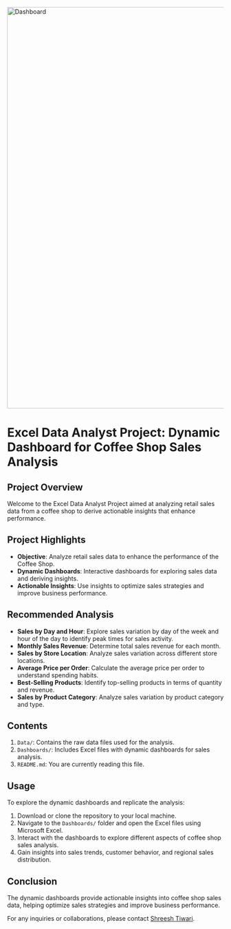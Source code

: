 <img width="934" alt="Dashboard" src="https://github.com/workwithshreesh/Excel-DataAnalyst-Projects/assets/117170243/637401c2-019c-4b95-9483-e479129bfd28">

# Excel Data Analyst Project: Dynamic Dashboard for Coffee Shop Sales Analysis

## Project Overview

Welcome to the Excel Data Analyst Project aimed at analyzing retail sales data from a coffee shop to derive actionable insights that enhance performance.

## Project Highlights

- **Objective**: Analyze retail sales data to enhance the performance of the Coffee Shop.
- **Dynamic Dashboards**: Interactive dashboards for exploring sales data and deriving insights.
- **Actionable Insights**: Use insights to optimize sales strategies and improve business performance.

## Recommended Analysis

- **Sales by Day and Hour**: Explore sales variation by day of the week and hour of the day to identify peak times for sales activity.
- **Monthly Sales Revenue**: Determine total sales revenue for each month.
- **Sales by Store Location**: Analyze sales variation across different store locations.
- **Average Price per Order**: Calculate the average price per order to understand spending habits.
- **Best-Selling Products**: Identify top-selling products in terms of quantity and revenue.
- **Sales by Product Category**: Analyze sales variation by product category and type.

## Contents

1. `Data/`: Contains the raw data files used for the analysis.
2. `Dashboards/`: Includes Excel files with dynamic dashboards for sales analysis.
3. `README.md`: You are currently reading this file.

## Usage

To explore the dynamic dashboards and replicate the analysis:

1. Download or clone the repository to your local machine.
2. Navigate to the `Dashboards/` folder and open the Excel files using Microsoft Excel.
3. Interact with the dashboards to explore different aspects of coffee shop sales analysis.
4. Gain insights into sales trends, customer behavior, and regional sales distribution.

## Conclusion

The dynamic dashboards provide actionable insights into coffee shop sales data, helping optimize sales strategies and improve business performance.

For any inquiries or collaborations, please contact [Shreesh Tiwari](mailto:shreesht366@.com).
